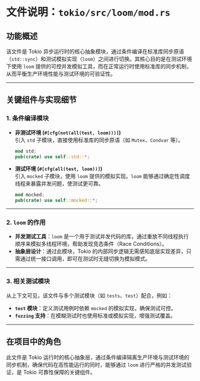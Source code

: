 # 文件说明：`tokio/src/loom/mod.rs`

## **功能概述**  
该文件是 Tokio 异步运行时的核心抽象模块，通过条件编译在标准库同步原语（`std::sync`）和测试模拟实现（`loom`）之间进行切换。其核心目的是在测试环境下使用 `loom` 提供的可控并发模拟工具，而在正常运行时使用标准库的同步机制，从而平衡生产环境性能与测试环境的可验证性。

---

## **关键组件与实现细节**

### 1. **条件编译模块**
- **非测试环境 (`#[cfg(not(all(test, loom)))]`)**  
  引入 `std` 子模块，直接使用标准库的同步原语（如 `Mutex`、`Condvar` 等）。  
  ```rust
  mod std;
  pub(crate) use self::std::*;
  ```

- **测试环境 (`#[cfg(all(test, loom))]`)**  
  引入 `mocked` 子模块，使用 `loom` 提供的模拟实现。`loom` 能够通过确定性调度线程来暴露并发问题，使测试更可靠。  
  ```rust
  mod mocked;
  pub(crate) use self::mocked::*;
  ```

---

### 2. **`loom` 的作用**
- **并发测试工具**：`loom` 是一个用于测试并发代码的库，通过重放不同线程执行顺序来模拟多线程环境，帮助发现竞态条件（Race Conditions）。  
- **抽象层设计**：通过此模块，Tokio 的内部同步逻辑无需感知底层实现差异，只需通过统一接口调用，即可在测试时无缝切换为模拟模式。

---

### 3. **相关测试模块**
从上下文可见，该文件与多个测试模块（如 `tests`、`test`）配合，例如：
- **`test` 模块**：定义测试用例时依赖 `mocked` 的模拟实现，确保测试可控。  
- **`fuzzing` 支持**：在模糊测试时也使用标准或模拟实现，增强测试覆盖。

---

## **在项目中的角色**  
此文件是 Tokio 运行时的核心抽象层，通过条件编译隔离生产环境与测试环境的同步机制，确保代码在高性能运行的同时，能够通过 `loom` 进行严格的并发测试验证，是 Tokio 可靠性保障的关键组件。
